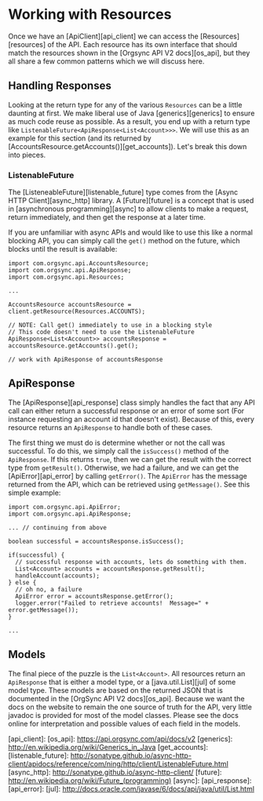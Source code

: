 # Working with Resources

Once we have an [ApiClient][api_client] we can access the [Resources][resources] of the API.
Each resource has its own interface that should match the resources shown in the
[Orgsync API V2 docs][os_api], but they all share a few common patterns which we will discuss 
here.

## Handling Responses

Looking at the return type for any of the various `Resources` can be a little daunting at first.
We make liberal use of Java [generics][generics] to ensure as much code reuse as possible.  As
a result, you end up with a return type like `ListenableFuture<ApiResponse<List<Account>>>`.  We 
will use this as an example for this section (and its returned by [AccountsResource.getAccounts()][get_accounts]).
Let's break this down into pieces.

### ListenableFuture

The [ListeneableFuture][listenable_future] type comes from the [Async HTTP Client][async_http] library.
A [Future][future] is a concept that is used in [asynchronous programming][async] to allow clients
to make a request, return immediately, and then get the response at a later time.

If you are unfamiliar with async APIs and would like to use this like a normal blocking API, you can
simply call the `get()` method on the future, which blocks until the result is available:

    import com.orgsync.api.AccountsResource;
    import com.orgsync.api.ApiResponse;
    import com.orgsync.api.Resources;
    
    ...
    
    AccountsResource accountsResource = client.getResource(Resources.ACCOUNTS);
    
    // NOTE: Call get() immediately to use in a blocking style 
    // This code doesn't need to use the ListenableFuture
    ApiResponse<List<Account>> accountsResponse = accountsResource.getAccounts().get();

    // work with ApiResponse of accountsResponse

## ApiResponse

The [ApiResponse][api_response] class simply handles the fact that any API call can either return
a successful response or an error of some sort (For instance requesting an account id that doesn't
exist).  Because of this, every resource returns an `ApiResponse` to handle both of these cases.

The first thing we must do is determine whether or not the call was successful.  To do this, we simply 
call the `isSuccess()` method of the `ApiResponse`.  If this returns `true`, then we can get the
result with the correct type from `getResult()`.  Otherwise, we had a failure, and we can get the
[ApiError][api_error] by calling `getError()`.  The `ApiError` has the message returned from the
API, which can be retrieved using `getMessage()`.  See this simple example:

    import com.orgsync.api.ApiError;
    import com.orgsync.api.ApiResponse;

    ... // continuing from above
    
    boolean successful = accountsResponse.isSuccess();
    
    if(successful) {
      // successful response with accounts, lets do something with them.
      List<Account> accounts = accountsResponse.getResult();
      handleAccount(accounts);
    } else {
      // oh no, a failure
      ApiError error = accountsResponse.getError();
      logger.error("Failed to retrieve accounts!  Message=" + error.getMessage());
    }
    
    ...
    
## Models

The final piece of the puzzle is the `List<Account>`.  All resources return an `ApiResponse` that
is either a model type, or a [java.util.List][jul] of some model type.  These models are based on
the returned JSON that is documented in the [OrgSync API V2 docs][os_api].  Because we want the
docs on the website to remain the one source of truth for the API, very little javadoc is provided
for most of the model classes.  Please see the docs online for interpretation and possible values
of each field in the models.

  [api_client]: 
  [os_api]: https://api.orgsync.com/api/docs/v2
  [generics]: http://en.wikipedia.org/wiki/Generics_in_Java
  [get_accounts]: 
  [listenable_future]: http://sonatype.github.io/async-http-client/apidocs/reference/com/ning/http/client/ListenableFuture.html
  [async_http]: http://sonatype.github.io/async-http-client/
  [future]: http://en.wikipedia.org/wiki/Future_(programming)
  [async]: 
  [api_response]: 
  [api_error]: 
  [jul]: http://docs.oracle.com/javase/6/docs/api/java/util/List.html
